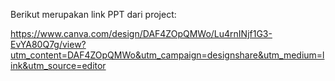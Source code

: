 Berikut merupakan link PPT dari project:

https://www.canva.com/design/DAF4ZOpQMWo/Lu4rnINjf1G3-EvYA80Q7g/view?utm_content=DAF4ZOpQMWo&utm_campaign=designshare&utm_medium=link&utm_source=editor